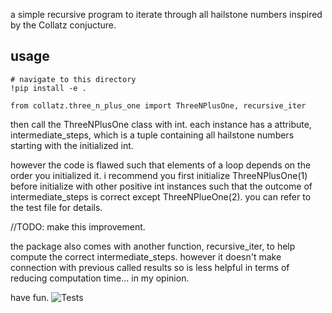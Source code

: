 a simple recursive program to iterate through all hailstone numbers inspired by the Collatz conjucture.

## usage

```
# navigate to this directory
!pip install -e .

from collatz.three_n_plus_one import ThreeNPlusOne, recursive_iter

```
then call the ThreeNPlusOne class with int.
each instance has a attribute, intermediate_steps, which is a tuple containing all hailstone numbers starting with the initialized int.

however the code is flawed such that elements of a loop depends on the order you initialized it.  i recommend you first initialize ThreeNPlusOne(1) before initialize with other positive int instances such that the outcome of intermediate_steps is correct except ThreeNPlueOne(2).
you can refer to the test file for details.

//TODO: make this improvement.

the package also comes with another function, recursive_iter, to help compute the correct intermediate_steps.  however it doesn't make connection with previous called results so is less helpful in terms of reducing computation time... in my opinion.

have fun.
![Tests](https://github.com/dchu1991/Collatz/actions/workflows/test.yml/badge.svg)
